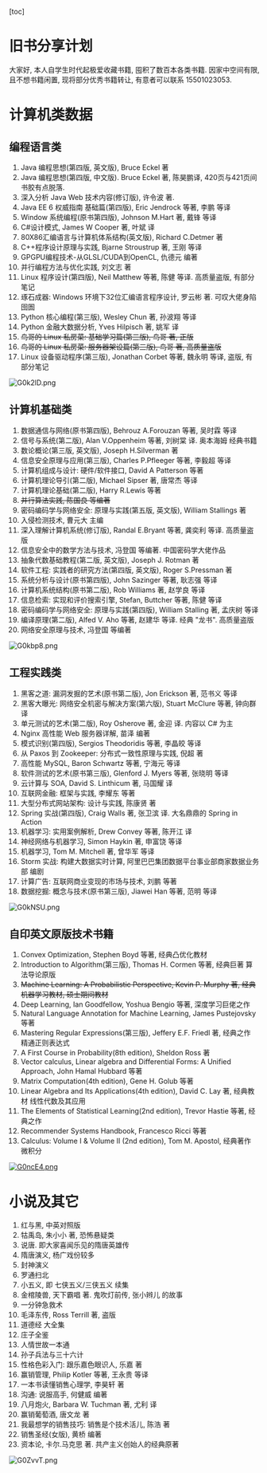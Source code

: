 [toc]

# 旧书分享计划

大家好, 本人自学生时代起极爱收藏书籍, 囤积了数百本各类书籍. 因家中空间有限, 且不想书籍闲置, 现将部分优秀书籍转让, 有意者可以联系 15501023053.


# 计算机类数据

## 编程语言类

1. Java 编程思想(第四版, 英文版), Bruce Eckel 著
1. Java 编程思想(第四版, 中文版). Bruce Eckel 著, 陈昊鹏译, 420页与421页间书胶有点脱落.
1. 深入分析 Java Web 技术内容(修订版), 许令波 著.
1. Java EE 6 权威指南 基础篇(第四版), Eric Jendrock 等著, 李鹏 等译
1. Window 系统编程(原书第四版), Johnson M.Hart 著, 戴锋 等译
1. C#设计模式, James W Cooper 著, 叶斌 译
1. 80X86汇编语言与计算机体系结构(英文版), Richard C.Detmer 著
1. C++程序设计原理与实践, Bjarne Stroustrup 著, 王刚 等译
1. GPGPU编程技术-从GLSL/CUDA到OpenCL, 仇德元 编著
1. 并行编程方法与优化实践, 刘文志 著
1. Linux 程序设计(第四版), Neil Matthew 等著, 陈健 等译. 高质量盗版, 有部分笔记
1. 琢石成器: Windows 环境下32位汇编语言程序设计, 罗云彬 著. 可叹大佬身陷囹圄
1. Python 核心编程(第三版), Wesley Chun 著, 孙波翔 等译
1. Python 金融大数据分析, Yves Hilpisch 著, 姚军 译
1. ~~鸟哥的 Linux 私房菜: 基础学习篇(第三版), 鸟哥 著, 正版~~
1. ~~鸟哥的 Linux 私房菜: 服务器架设篇(第三版), 鸟哥 著, 高质量盗版~~
1. Linux 设备驱动程序(第三版), Jonathan Corbet 等著, 魏永明 等译, 盗版, 有部分笔记

![G0k2lD.png](https://s1.ax1x.com/2020/04/04/G0k2lD.png)


## 计算机基础类

1. 数据通信与网络(原书第四版), Behrouz A.Forouzan 等著, 吴时霖 等译
1. 信号与系统(第二版), Alan V.Oppenheim 等著, 刘树棠 译. 奥本海姆 经典书籍
1. 数论概论(第三版, 英文版), Joseph H.Silverman 著
1. 信息安全原理与应用(第三版), Charles P.Pfleeger 等著, 李毅超 等译
1. 计算机组成与设计: 硬件/软件接口, David A Patterson 等著
1. 计算机理论导引(第二版), Michael Sipser 著, 唐常杰 等译
1. 计算机理论基础(第二版), Harry R.Lewis 等著
1. ~~并行算法实践, 陈国良 等编著~~
1. 密码编码学与网络安全: 原理与实践(第五版, 英文版), William Stallings 著
1. 入侵检测技术, 曹元大 主编
1. 深入理解计算机系统(修订版), Randal E.Bryant 等著, 龚奕利 等译. 高质量盗版
1. 信息安全中的数学方法与技术, 冯登国 等编著. 中国密码学大佬作品
1. 抽象代数基础教程(第二版, 英文版), Joseph J. Rotman 著
1. 软件工程: 实践者的研究方法(第四版, 英文版), Roger S.Pressman 著
1. 系统分析与设计(原书第四版), John Sazinger 等著, 耿志强 等译
1. 计算机系统结构(原书第二版), Rob Williams 著, 赵学良 等译
1. 信息检索: 实现和评价搜索引擎, Stefan, Buttcher 等著, 陈健 等译
1. 密码编码学与网络安全: 原理与实践(第四版), William Stalling 著, 孟庆树 等译
1. 编译原理(第二版), Alfed V. Aho 等著, 赵建华 等译. 经典 "龙书". 高质量盗版
1. 网络安全原理与技术, 冯登国 等编著

![G0kbp8.png](https://s1.ax1x.com/2020/04/04/G0kbp8.png)


## 工程实践类

1. 黑客之道: 漏洞发掘的艺术(原书第二版), Jon Erickson 著, 范书义 等译
1. 黑客大曝光: 网络安全机密与解决方案(第六版), Stuart McClure 等著, 钟向群 译
1. 单元测试的艺术(第二版), Roy Osherove 著, 金迎 译. 内容以 C# 为主
1. Nginx 高性能 Web 服务器详解, 苗泽 编著
1. 模式识别(第四版), Sergios Theodoridis 等著, 李晶皎 等译
1. 从 Paxos 到 Zookeeper: 分布式一致性原理与实践, 倪超 著
1. 高性能 MySQL, Baron Schwartz 等著, 宁海元 等译
1. 软件测试的艺术(原书第三版), Glenford J. Myers 等著, 张晓明 等译
1. 云计算与 SOA, David S. Linthicum 著, 马国耀 译
1. 互联网金融: 框架与实践, 李耀东 等著
1. 大型分布式网站架构: 设计与实践, 陈康贤 著
1. Spring 实战(第四版), Craig Walls 著, 张卫滨 译. 大名鼎鼎的 Spring in Action
1. 机器学习: 实用案例解析, Drew Convey 等著, 陈开江 译
1. 神经网络与机器学习, Simon Haykin 著, 申富饶 等译
1. 机器学习, Tom M. Mitchell 著, 曾华军 等译
1. Storm 实战: 构建大数据实时计算, 阿里巴巴集团数据平台事业部商家数据业务部 编剧
1. 计算广告: 互联网商业变现的市场与技术, 刘鹏 等著
1. 数据挖掘: 概念与技术(原书第三版), Jiawei Han 等著, 范明 等译


![G0kNSU.png](https://s1.ax1x.com/2020/04/04/G0kNSU.png)



## 自印英文原版技术书籍

1. Convex Optimization, Stephen Boyd 等著, 经典凸优化教材
1. Introduction to Algorithm(第三版), Thomas H. Cormen 等著, 经典巨著 算法导论原版
1. ~~Machine Learning: A Probabilistic Perspective, Kevin P. Murphy 著, 经典机器学习教材, 硕士期间教材~~
1. Deep Learning, Ian Goodfellow, Yoshua Bengio 等著, 深度学习巨佬之作
1. Natural Language Annotation for Machine Learning, James Pustejovsky 等著
1. Mastering Regular Expressions(第三版), Jeffery E.F. Friedl 著, 经典之作 精通正则表达式
1. A First Course in Probability(8th edition), Sheldon Ross 著
1. Vector calculus, Linear algebra and Differential Forms: A Unified Approach, John Hamal Hubbard 等著
1. Matrix Computation(4th edition), Gene H. Golub 等著
1. Linear Algebra and Its Applications(4th edition), David C. Lay 著, 经典教材 线性代数及其应用
1. The Elements of Statistical Learning(2nd edition), Trevor Hastie 等著, 经典之作
1. Recommender Systems Handbook, Francesco Ricci 等著
1. Calculus: Volume I & Volume II (2nd edition), Tom M. Apostol, 经典著作 微积分


[![G0ncE4.png](https://s1.ax1x.com/2020/04/04/G0ncE4.png)](https://imgchr.com/i/G0ncE4)



# 小说及其它

1. 红与黑, 中英对照版
1. 牯禹岛, 朱小小 著, 恐怖悬疑类
1. 说唐. 即大家喜闻乐见的隋唐英雄传
1. 隋唐演义, 杨广戏份较多
1. 封神演义
1. 罗通扫北
1. 小五义, 即 七侠五义/三侠五义 续集
1. 金棺陵兽, 天下霸唱 著. 鬼吹灯前传, 张小辫儿 的故事
1. 一分钟急救术
1. 毛泽东传, Ross Terrill 著, 盗版
1. 道德经 大全集
1. 庄子全鉴
1. 人情世故一本通
1. 孙子兵法与三十六计
1. 性格色彩入门: 跟乐嘉色眼识人, 乐嘉 著
1. 赢销管理, Philip Kotler 等著, 王永贵 等译
1. 一本书读懂销售心理学, 李昊轩 著
1. 沟通: 说服高手, 何健威 编著
1. 八月炮火, Barbara W. Tuchman 著, 尤利 译
1. 赢销葡萄酒, 唐文龙 著
1. 我最想学的销售技巧: 销售是个技术活儿, 陈浩 著
1. 销售圣经(女版), 黄桥 编著
1. 资本论, 卡尔.马克思 著. 共产主义创始人的经典原著

![G0ZvvT.png](https://s1.ax1x.com/2020/04/04/G0ZvvT.png)
